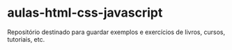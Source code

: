# aulas-html-css-javascript
 Repositório destinado para guardar exemplos e exercícios de livros, cursos, tutoriais, etc.
